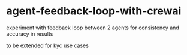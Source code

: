 # agent-feedback-loop-with-crewai
experiment with feedback loop between 2 agents for consistency and accuracy in results

to be extended for kyc use cases
